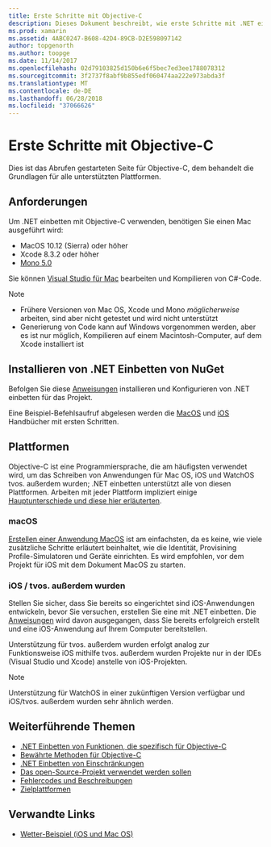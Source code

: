 ```yaml
---
title: Erste Schritte mit Objective-C
description: Dieses Dokument beschreibt, wie erste Schritte mit .NET einbetten, mit Objective-C. Es erläutert die Anforderungen, die Installation von .NET Einbetten von NuGet und unterstützte Plattformen.
ms.prod: xamarin
ms.assetid: 4ABC0247-B608-42D4-89CB-D2E598097142
author: topgenorth
ms.author: toopge
ms.date: 11/14/2017
ms.openlocfilehash: 02d79103825d150b6e6f5bec7ed3ee1788078312
ms.sourcegitcommit: 3f2737f8abf9b855edf060474aa222e973abda3f
ms.translationtype: MT
ms.contentlocale: de-DE
ms.lasthandoff: 06/28/2018
ms.locfileid: "37066626"
---
```

# <a name="getting-started-with-objective-c"></a>Erste Schritte mit Objective-C

Dies ist das Abrufen gestarteten Seite für Objective-C, dem behandelt die Grundlagen für alle unterstützten Plattformen.

## <a name="requirements"></a>Anforderungen

Um .NET einbetten mit Objective-C verwenden, benötigen Sie einen Mac ausgeführt wird:

* MacOS 10.12 (Sierra) oder höher
* Xcode 8.3.2 oder höher
* [Mono 5.0](http://www.mono-project.com/download/)

Sie können [Visual Studio für Mac](https://visualstudio.microsoft.com/vs/mac/) bearbeiten und Kompilieren von C#-Code.

> [!NOTE]
> * Frühere Versionen von Mac OS, Xcode und Mono _möglicherweise_ arbeiten, sind aber nicht getestet und wird nicht unterstützt
> * Generierung von Code kann auf Windows vorgenommen werden, aber es ist nur möglich, Kompilieren auf einem Macintosh-Computer, auf dem Xcode installiert ist

## <a name="installing-net-embedding-from-nuget"></a>Installieren von .NET Einbetten von NuGet

Befolgen Sie diese [Anweisungen](~/tools/dotnet-embedding/get-started/install/install.md) installieren und Konfigurieren von .NET einbetten für das Projekt.

Eine Beispiel-Befehlsaufruf abgelesen werden die [MacOS](~/tools/dotnet-embedding/get-started/objective-c/macos.md) und [iOS](~/tools/dotnet-embedding/get-started/objective-c/ios.md) Handbücher mit ersten Schritten.

## <a name="platforms"></a>Plattformen

Objective-C ist eine Programmiersprache, die am häufigsten verwendet wird, um das Schreiben von Anwendungen für Mac OS, iOS und WatchOS tvos. außerdem wurden; .NET einbetten unterstützt alle von diesen Plattformen. Arbeiten mit jeder Plattform impliziert einige [Hauptunterschiede und diese hier erläuterten](~/tools/dotnet-embedding/objective-c/platforms.md).

### <a name="macos"></a>macOS

[Erstellen einer Anwendung MacOS](~/tools/dotnet-embedding/get-started/objective-c/macos.md) ist am einfachsten, da es keine, wie viele zusätzliche Schritte erläutert beinhaltet, wie die Identität, Provisining Profile-Simulatoren und Geräte einrichten. Es wird empfohlen, vor dem Projekt für iOS mit dem Dokument MacOS zu starten.

### <a name="ios--tvos"></a>iOS / tvos. außerdem wurden

Stellen Sie sicher, dass Sie bereits so eingerichtet sind iOS-Anwendungen entwickeln, bevor Sie versuchen, erstellen Sie eine mit .NET einbetten. Die [Anweisungen](~/tools/dotnet-embedding/get-started/objective-c/ios.md) wird davon ausgegangen, dass Sie bereits erfolgreich erstellt und eine iOS-Anwendung auf Ihrem Computer bereitstellen.

Unterstützung für tvos. außerdem wurden erfolgt analog zur Funktionsweise iOS mithilfe tvos. außerdem wurden Projekte nur in der IDEs (Visual Studio und Xcode) anstelle von iOS-Projekten.

> [!NOTE]
> Unterstützung für WatchOS in einer zukünftigen Version verfügbar und iOS/tvos. außerdem wurden sehr ähnlich werden.

## <a name="further-reading"></a>Weiterführende Themen

* [.NET Einbetten von Funktionen, die spezifisch für Objective-C](~/tools/dotnet-embedding/objective-c/index.md)
* [Bewährte Methoden für Objective-C](~/tools/dotnet-embedding/objective-c/best-practices.md)
* [.NET Einbetten von Einschränkungen](~/tools/dotnet-embedding/limitations.md)
* [Das open-Source-Projekt verwendet werden sollen](https://github.com/mono/Embeddinator-4000/blob/master/Contributing.md)
* [Fehlercodes und Beschreibungen](~/tools/dotnet-embedding/errors.md)
* [Zielplattformen](~/tools/dotnet-embedding/objective-c/platforms.md)

## <a name="related-links"></a>Verwandte Links

- [Wetter-Beispiel (iOS und Mac OS)](https://github.com/jamesmontemagno/embeddinator-weather)
